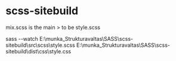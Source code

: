 # scss-sitebuild
mix.scss is the main > to be    style.scss

sass --watch E:\munka\_Strukturavaltas\SASS\scss-sitebuild\src\scss\style.scss E:\munka\_Strukturavaltas\SASS\scss-sitebuild\dist\css\style.css